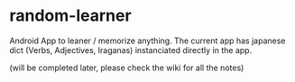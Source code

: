 # random-learner

Android App to leaner / memorize anything.
The current app has japanese dict (Verbs, Adjectives, Iraganas) instanciated directly in the app.

(will be completed later, please check the wiki for all the notes)
